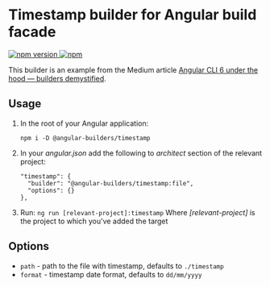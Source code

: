 # Timestamp builder for Angular build facade
[![npm version](https://img.shields.io/npm/v/@angular-builders/timestamp.svg) ![npm](https://img.shields.io/npm/dm/@angular-builders/timestamp.svg)](https://www.npmjs.com/package/@angular-builders/timestamp)  

This builder is an example from the Medium article [Angular CLI 6 under the hood — builders demystified](https://medium.com/@meltedspark/angular-cli-6-under-the-hood-builders-demystified-f0690ebcf01).

## Usage

  1. In the root of your Angular application:
        ```
        npm i -D @angular-builders/timestamp
        ```
  2. In your _angular.json_ add the following to _architect_ section of the relevant project:
  
        ```
        "timestamp": {
          "builder": "@angular-builders/timestamp:file",
          "options": {}
        },
        ```
  3. Run: `ng run [relevant-project]:timestamp`
     Where _[relevant-project]_ is the project to which you've added the target 

## Options

 - `path` - path to the file with timestamp, defaults to `./timestamp`
 - `format` - timestamp date format, defaults to `dd/mm/yyyy`

